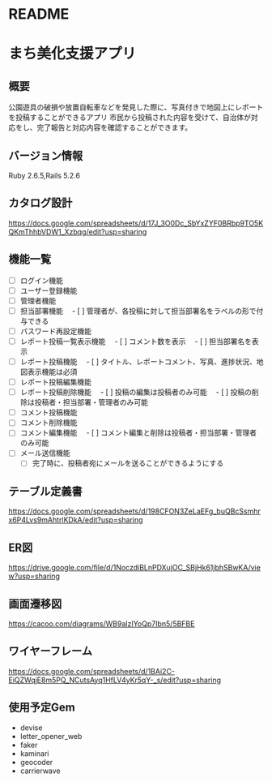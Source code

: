 # README

# まち美化支援アプリ

## 概要
公園遊具の破損や放置自転車などを発見した際に、写真付きで地図上にレポートを投稿することができるアプリ
市民から投稿された内容を受けて、自治体が対応をし、完了報告と対応内容を確認することができます。

## バージョン情報
Ruby 2.6.5,Rails 5.2.6

## カタログ設計
https://docs.google.com/spreadsheets/d/17J_3O0Dc_SbYxZYF0BRbp9TO5KQKmThhbVDW1_Xzbqg/edit?usp=sharing


## 機能一覧
- [ ] ログイン機能
- [ ] ユーザー登録機能
- [ ] 管理者機能
- [ ] 担当部署機能
　- [ ] 管理者が、各投稿に対して担当部署名をラベルの形で付与できる
- [ ] パスワード再設定機能
- [ ] レポート投稿一覧表示機能
　- [ ] コメント数を表示
　- [ ] 担当部署名を表示
- [ ] レポート投稿機能
　- [ ] タイトル、レポートコメント、写真、進捗状況、地図表示機能は必須
- [ ] レポート投稿編集機能
- [ ] レポート投稿削除機能
　- [ ] 投稿の編集は投稿者のみ可能
　- [ ] 投稿の削除は投稿者・担当部署・管理者のみ可能
- [ ] コメント投稿機能
- [ ] コメント削除機能
- [ ] コメント編集機能
　- [ ] コメント編集と削除は投稿者・担当部署・管理者のみ可能
- [ ] メール送信機能
  - [ ] 完了時に、投稿者宛にメールを送ることができるようにする

## テーブル定義書
https://docs.google.com/spreadsheets/d/198CFON3ZeLaEFg_buQBcSsmhrx6P4Lvs9mAhtrlKDkA/edit?usp=sharing

## ER図
https://drive.google.com/file/d/1NoczdiBLnPDXujOC_SBjHk61jbhSBwKA/view?usp=sharing

## 画面遷移図
https://cacoo.com/diagrams/WB9alzIYoQp7Ibn5/5BFBE

## ワイヤーフレーム
https://docs.google.com/spreadsheets/d/1BAi2C-EiQZWqjE8m5PQ_NCutsAyq1HfLV4yKr5qY-_s/edit?usp=sharing

## 使用予定Gem
+ devise
+ letter_opener_web
+ faker
+ kaminari
+ geocoder
+ carrierwave
